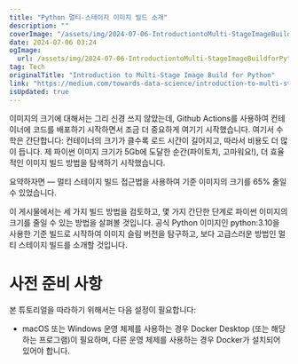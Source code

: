 ```yaml
---
title: "Python 멀티-스테이지 이미지 빌드 소개"
description: ""
coverImage: "/assets/img/2024-07-06-IntroductiontoMulti-StageImageBuildforPython_0.png"
date: 2024-07-06 03:24
ogImage: 
  url: /assets/img/2024-07-06-IntroductiontoMulti-StageImageBuildforPython_0.png
tag: Tech
originalTitle: "Introduction to Multi-Stage Image Build for Python"
link: "https://medium.com/towards-data-science/introduction-to-multi-stage-image-build-for-python-41b94ebe8bb3"
isUpdated: true
---
```





이미지의 크기에 대해서는 그리 신경 쓰지 않았는데, Github Actions를 사용하여 컨테이너에 코드를 배포하기 시작하면서 조금 더 중요하게 여기기 시작했습니다. 여기서 수학은 간단합니다: 컨테이너의 크기가 클수록 로드 시간이 길어지고, 따라서 비용도 더 많이 듭니다. 제 파이썬 이미지 크기가 5Gb에 도달한 순간(파이토치, 고마워요!), 더 효율적인 이미지 빌드 방법을 탐색하기 시작했습니다.

요약하자면 — 멀티 스테이지 빌드 접근법을 사용하여 기준 이미지의 크기를 65% 줄일 수 있었습니다.

이 게시물에서는 세 가지 빌드 방법을 검토하고, 몇 가지 간단한 단계로 파이썬 이미지의 크기를 줄일 수 있는 방법을 살펴볼 것입니다. 공식 Python 이미지인 python:3.10을 사용한 기준 빌드로 시작하여 이미지 슬림 버전을 탐구하고, 보다 고급스러운 방법인 멀티 스테이지 빌드를 소개할 것입니다.

<div class="content-ad"></div>

# 사전 준비 사항

본 튜토리얼을 따라하기 위해서는 다음 설정이 필요합니다:

- macOS 또는 Windows 운영 체제를 사용하는 경우 Docker Desktop (또는 해당하는 프로그램)이 필요하며, 다른 운영 체제를 사용하는 경우 Docker가 설치되어 있어야 합니다.